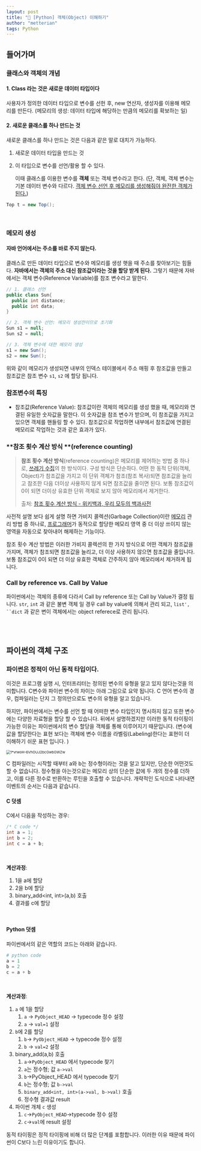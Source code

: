 ```yaml
---
layout: post
title: "🐍 [Python] 객체(Object) 이해하기"
author: "metterian"
tags: Python
---
```

## 들어가며

### 클래스와 객체의 개념

#### 1. Class 라는 것은 새로운 데이터 타입이다

사용자가 정의한 데이터 타입으로 변수를 선헌 후, new 연산자, 생성자를 이용해 메모리를 만든다. (메모리의 생성: 데이터 타입에 해당하는 만큼의 메모리를 확보하는 일)

#### 2. 새로운 클래스를 하나 만드는 것

새로운 클래스를 하나 만드는 것은 다음과 같은 말로 대치가 가능하다.

1. 새로운 데이터 타입을 만드는 것

2. 이 타입으로 변수를 선언/활용 할 수 있다. 

   이때 클래스를 이용한 변수를 **객체** 또는 객체 변수라고 한다. (단, 객체, 객체 변수는 기본 데이터 변수와 다르다. <u>객체 변수 선언 후 메모리를 생성해줘야 완전한 객체가 된다.</u>)

```java
Top t = new Top();
```

<br>

### 메모리 생성

#### 자바 언어에서는 주소를 바로 주지 않는다.

클래스로 만든 데이터 타입으로 변수와 메모리를 생성 햇을 때 주소를 찾아보기는 힘들다. **자바에서는 객체의 주소 대신 참조값이라는 것을 할당 받게 된다.** 그렇기 때문에 자바에서는 객체 변수(Reference Variable)를 참조 변수라고 말한다.

```java
// 1. 클래스 선언
public class Sun{
  public int distance;
  public int data;
}

// 2. 객체 변수 선언: 메모리 생성전이므로 초기화
Sun s1 = null;
Sun s2 = null;

// 3. 객체 변수에 대한 메모리 생성
s1 = new Sun();
s2 = new Sun();
```

위와 같이 메모리가 생성되면 내부의 인덱스 테이블에서 주소 매핑 후 참조값을 만들고 참조값은 참조 변수 `s1`, `s2` 에 할당 됩니다. 



### 참조변수의 특징

- 참조값(Reference Value):  참조값이란 객체의 메모리를 생성 했을 때, 메모리와 연결된 유일한 숫자값을 말한다. 이 숫자값을 참조 변수가 받으며, 이 참조값을 가지고 있으면 객체를 핸들링 할 수 있다. 참조값으로 작업하면 내부에서 참조값에 연결된 메모리로 작업하는 것과 같은 효과가 있다.



### **참조 횟수 계산 방식 **(reference counting)

> **참조 횟수 계산 방식**(reference counting)은 메모리를 제어하는 방법 중 하나로, [쓰레기 수집](https://ko.wikipedia.org/wiki/쓰레기_수집_(컴퓨터_과학))의 한 방식이다. 구성 방식은 단순하다. 어떤 한 동적 단위(객체, Object)가 참조값을 가지고 이 단위 객체가 참조(참조 복사)되면 참조값을 늘리고 참조한 다음 더이상 사용하지 않게 되면 참조값을 줄이면 된다. 보통 참조값이 0이 되면 더이상 유효한 단위 객체로 보지 않아 메모리에서 제거한다.
>
> 출처: [참조 횟수 계산 방식 - 위키백과, 우리 모두의 백과사전](https://ko.wikipedia.org/wiki/%EC%B0%B8%EC%A1%B0_%ED%9A%9F%EC%88%98_%EA%B3%84%EC%82%B0_%EB%B0%A9%EC%8B%9D)

사전적 설명 보다 쉽게 설명 하면 가비지 콜렉션(Garbage Collection)이란 [메모리](https://namu.wiki/w/메모리) 관리 방법 중 하나로, [프로그래머](https://namu.wiki/w/프로그래머)가 동적으로 할당한 메모리 영역 중 더 이상 쓰이지 않는 영역을 자동으로 찾아내어 해제하는 기능이다. 

참조 횟수 계산 방법은 이러한 가비지 콜렉션의 한 가지 방식으로 어떤 객체가 참조값을 가지며, 객체가 참조되면 참조값을 늘리고, 더 이상 사용하지 않으면 참조값을 줄입니다. 보통 참조값이 0이 되면 더 이상 유효한 객체로 간주하지 않아 메모리에서 제거하게 됩니다. 



### Call by reference vs. Call by Value

파이썬에서는 객체의 종류에 다라서 Call by reference 또는 Call by Value가 결정 됩니다. `str`, `int` 과 같은 불변 객체 일 경우 call by value에 의해서 관리 되고, `list', ``dict` 과 같은 변이 객체에서는 object referece로 관리 됩니다. 

<br>

<br>



## 파이썬의 객체 구조

### 파이썬은 정적이 아닌 동적 타입이다.

이것은 프로그램 실행 시, 인터프리터는 정의된 변수의 유형을 알고 있지 않다는것을 의미합니다. C변수와 파이썬 변수의 차이는 아래 그림으로 요약 됩니다. C 언어 변수의 경우, 컴파일러는 단지 그 정의만으로도 변수의 유형을 알고 있습니다. 

하지만, 파이썬에서는 변수를 선언 할 때 어떠한 변수 타입인지 명시하지 않고 또한 변수에는 다양한 자료형을 할당 할 수 있습니다. 뒤에서 설명하겠지만 이러한 동적 타이핑이 가능한 이유는 파이썬에서의 변수 할당을 객체를 통해 이루어지기 때문입니다. (변수에 값을 할당한다는 표현 보다는 객체에 변수 이름을 라벨링(Labeling)한다는 표현이 더 이해하기 쉬운 표현 입니다.  )



<img src="https://miro.medium.com/max/700/1*vrwoH-6VhOUJ2bcGwbGWZw.png" alt="1*vrwoH-6VhOUJ2bcGwbGWZw" style="zoom: 67%;" />

C 컴파일러는 시작할 때부터 a와 b는 정수형이라는 것을 알고 있지만, 단순한 어떤것도 할 수 없습니다. 정수형을 아는것으로는 메모리 상의 단순한 값에 두 개의 정수를 더하고, 이를 다른 정수로 반환하는 루틴을 호출할 수 있습니다. 개략적인 도식으로 나타내면 이벤트의 순서는 다음과 같습니다.

#### C 덧셈

C에서 다음을 작성하는 경우:

```c
/* C code */ 
int a = 1; 
int b = 2; 
int c = a + b;
```

<br>

**계산과정**:

1. <int> 1을 a에 할당
2. <int> 2을 b에 할당
3. binary_add<int, int>(a,b) 호출
4. 결과를 c에 할당



<br>

#### Python 덧셈

파이썬에서의 같은 역할의 코드는 아래와 같습니다.

```python
# python code
a = 1
b = 2
c = a + b
```

<br>

**계산과정**:

1. `a` 에 1을 할당
   1. `a` -> `PyObject_HEAD` -> typecode 정수 설정
   2. `a` -> `val=1` 설정
2. `b`에 2를 할당
   1. `b`-> `PyObject_HEAD` -> typecode 정수 설정
   2. `b` -> `val=2` 설정
3. binary_add(a,b) 호출
   1.  `a`->`PyObject_HEAD` 에서 typecode 찾기
   2.  `a`는 정수형; 값 `a->val`
   3. `b`->PyObject_HEAD 에서 typecode 찾기
   4. `b`는 정수형; 값 `b->val`
   5. `binary_add<int, int>(a->val, b->val)` 호출
   6. 정수형 결과값 result
4. 파이썬 개체 `c` 생성
   1. `c`->`PyObject_HEAD`->typecode 정수 설정
   2. `c`->`val`에 result 설정



동적 타이핑은 정적 타이핑에 비해 더 많은 단계를 포함합니다. 이러한 이유 때문에 파이썬이 C보다 느린 이유이기도 합니다.
